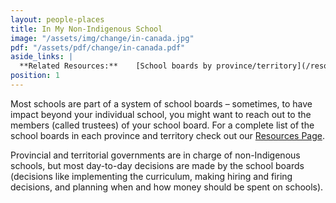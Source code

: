 ```yaml
---
layout: people-places
title: In My Non-Indigenous School
image: "/assets/img/change/in-canada.jpg"
pdf: "/assets/pdf/change/in-canada.pdf"
aside_links: |
  **Related Resources:**    [School boards by province/territory](/resources#3-school-boards-by-province-and-territory) 
position: 1
---
```


Most schools are part of a system of school boards – sometimes, to have impact beyond your individual school, you might want to reach out to the members (called trustees) of your school board. For a complete list of the school boards in each province and territory check out our [Resources Page](/resources).

Provincial and territorial governments are in charge of non-Indigenous schools, but most day-to-day decisions are made by the school boards (decisions like implementing the curriculum, making hiring and firing decisions, and planning when and how money should be spent on schools).
